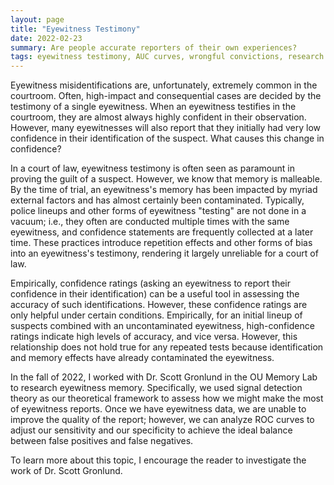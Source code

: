 ```yaml
---
layout: page
title: "Eyewitness Testimony"
date: 2022-02-23
summary: Are people accurate reporters of their own experiences?
tags: eyewitness testimony, AUC curves, wrongful convictions, research
---
```


Eyewitness misidentifications are, unfortunately, extremely common in the courtroom. Often, high-impact and consequential cases are decided by the testimony of a single eyewitness. When an eyewitness testifies in the courtroom, they are almost always highly confident in their observation. However, many eyewitnesses will also report that they initially had very low confidence in their identification of the suspect. What causes this change in confidence?

In a court of law, eyewitness testimony is often seen as paramount in proving the guilt of a suspect. However, we know that memory is malleable. By the time of trial, an eyewitness's memory has been impacted by myriad external factors and has almost certainly been contaminated. Typically, police lineups and other forms of eyewitness "testing" are not done in a vacuum; i.e., they often are conducted multiple times with the same eyewitness, and confidence statements are frequently collected at a later time. These practices introduce repetition effects and other forms of bias into an eyewitness's testimony, rendering it largely unreliable for a court of law.

Empirically, confidence ratings (asking an eyewitness to report their confidence in their identification) can be a useful tool in assessing the accuracy of such identifications. However, these confidence ratings are only helpful under certain conditions. Empirically, for an initial lineup of suspects combined with an uncontaminated eyewitness, high-confidence ratings indicate high levels of accuracy, and vice versa. However, this relationship does not hold true for any repeated tests because identification and memory effects have already contaminated the eyewitness.

In the fall of 2022, I worked with Dr. Scott Gronlund in the OU Memory Lab to research eyewitness memory. Specifically, we used signal detection theory as our theoretical framework to assess how we might make the most of eyewitness reports. Once we have eyewitness data, we are unable to improve the quality of the report; however, we can analyze ROC curves to adjust our sensitivity and our specificity to achieve the ideal balance between false positives and false negatives.

To learn more about this topic, I encourage the reader to investigate the work of Dr. Scott Gronlund.